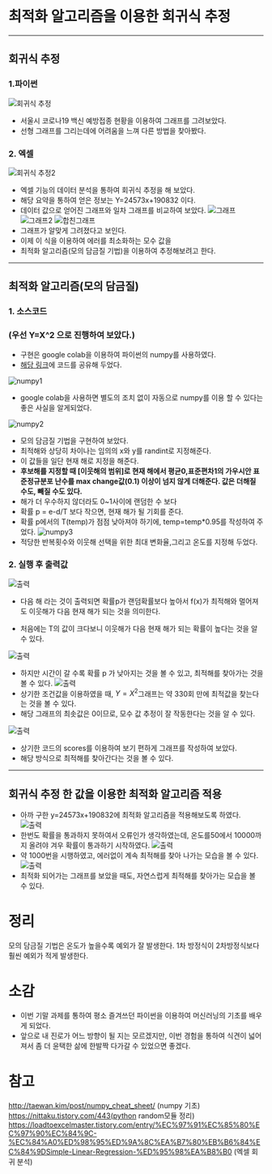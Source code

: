 # 최적화 알고리즘을 이용한 회귀식 추정 
---
## 회귀식 추정
### 1.파이썬
![회귀식 추정](.컴알기말/../컴알기말/회귀식%20추정.png)
- 서울시 코로나19 백신 예방접종 현황을 이용하여 그래프를 그려보았다. 
- 선형 그래프를 그리는데에 어려움을 느껴 다른 방법을 찾아봤다.

### 2. 엑셀
![회귀식 추정2](.컴알기말/../컴알기말/회귀식%20추정2.png)
- 엑셀 기능의 데이터 분석을 통하여 회귀식 추정을 해 보았다.
- 해당 요약을 통하여 얻은 정보는 Y=24573x+190832 이다.
- 데이터 값으로 얻어진 그래프와 일차 그래프를 비교하여 보았다.
![그래프](컴알기말/그래프.png)
![그래프2](컴알기말/그래프2.png)
![합친그래프](컴알기말/합친%20그래프.png)
- 그래프가 알맞게 그려졌다고 보인다.
- 이제 이 식을 이용하여 에러를 최소화하는 모수 값을 
- 최적화 알고리즘(모의 담금질 기법)을 이용하여 추정해보려고 한다.
---
## 최적화 알고리즘(모의 담금질)

### 1. 소스코드
### (우선 Y=X^2 으로 진행하여 보았다.)
- 구현은 google colab을 이용하여 파이썬의 numpy를 사용하였다.
- [해당 링크](https://colab.research.google.com/drive/1GNGyDW64OTSMenQ6VGeKqi8qX2wtDqP3?usp=sharing)에 코드를 공유해 두었다.

![numpy1](컴알기말/numpy1.png)
- google colab을 사용하면 별도의 조치 없이 자동으로 numpy를 이용 할 수 있다는 좋은 사실을 알게되었다.

![numpy2](컴알기말/numpy2.png)
- 모의 담금질 기법을 구현하여 보았다. 
- 최적해와 상당히 차이나는 임의의 x와 y를 randint로 지정해준다. 
- 이 값들을 일단 현재 해로 지정을 해준다.
- **후보해를 지정할 때 [이웃해의 범위]로 현재 해에서 평균0,표준편차1의 가우시안 표준정규분포 난수를 max change값(0.1) 이상이 넘지 않게 더해준다. 값은 더해질 수도, 빼질 수도 있다.**
- 해가 더 우수하지 않더라도 0~1사이에 랜덤한 수 보다 
- 확률 p = e-d/T 보다 작으면, 현재 해가 될 기회를 준다.
- 확률 p에서의 T(temp)가 점점 낮아져야 하기에, temp=temp*0.95를 작성하여 주었다. 
![numpy3](컴알기말/numpy3.png)  
- 적당한 반복횟수와 이웃해 선택을 위한 최대 변화율,그리고 온도를 지정해 두었다. 

### 2. 실행 후 출력값
![출력](컴알기말/출력1.png)
- 다음 해 라는 것이 출력되면 확률p가 랜덤확률보다 높아서 f(x)가 최적해와 멀어져도 이웃해가 다음 현재 해가 되는 것을 의미한다.

- 처음에는 T의 값이 크다보니 이웃해가 다음 현재 해가 되는 확률이 높다는 것을 알 수 있다.
 
![출력](컴알기말/출력2.png)
- 하지만 시간이 갈 수록 확률 p 가 낮아지는 것을 볼 수 있고, 최적해를 찾아가는 것을 볼 수 있다.
![출력](컴알기말/출력3.png)
- 상기한 조건값을 이용하였을 때, $Y=X^2$그래프는 약 330회 만에 최적값을 찾는다는 것을 볼 수 있다.
- 해당 그래프의 최솟값은 0이므로, 모수 값 추정이 잘 작동한다는 것을 알 수 있다.
  
![출력](컴알기말/출력4.png)
- 상기한 코드의 scores를 이용하여 보기 편하게 그래프를 작성하여 보았다.
- 해당 방식으로 최적해를 찾아간다는 것을 볼 수 있다.

---
## 회귀식 추정 한 값을 이용한 최적화 알고리즘 적용
- 아까 구한 y=24573x+190832에 최적화 알고리즘을 적용해보도록 하였다.
![출력](컴알기말/최적출력.png)
- 한번도 확률을 통과하지 못하여서 오류인가 생각하였는데, 온도를50에서 10000까지 올려야 겨우 확률이 통과하기 시작하였다. 
![출력](컴알기말/최적출력2.png)
- 약 1000번을 시행하였고, 에러없이 계속 최적해를 찾아 나가는 모습을 볼 수 있다.
![출력](컴알기말/최적3.png)
- 최적화 되어가는 그래프를 보았을 때도, 자연스럽게 최적해를 찾아가는 모습을 볼 수 있다.


# 정리
모의 담금질 기법은 온도가 높을수록 예외가 잘 발생한다.
1차 방정식이 2차방정식보다 훨씬 예외가 적게 발생한다.


# 소감
- 이번 기말 과제를 통하여 평소 즐겨쓰던 파이썬을 이용하여 머신러닝의 기초를 배우게 되었다.
- 앞으로 내 진로가 어느 방향이 될 지는 모르겠지만, 이번 경험을 통하여 식견이 넓어져서 좀 더 윤택한 삶에 한발짝 다가갈 수 있었으면 좋겠다.

# 참고
http://taewan.kim/post/numpy_cheat_sheet/ (numpy 기초)
https://nittaku.tistory.com/443(python random모듈 정리)
https://loadtoexcelmaster.tistory.com/entry/%EC%97%91%EC%85%80%EC%97%90%EC%84%9C-%EC%84%A0%ED%98%95%ED%9A%8C%EA%B7%80%EB%B6%84%EC%84%9DSimple-Linear-Regression-%ED%95%98%EA%B8%B0 (엑셀 회귀 분석)